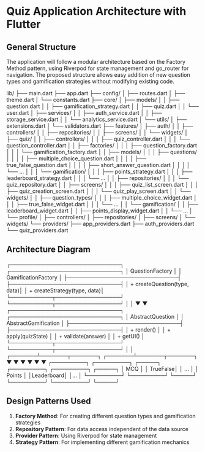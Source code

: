 # Quiz Application Architecture with Flutter

## General Structure

The application will follow a modular architecture based on the Factory Method pattern, using
Riverpod for state management and go_router for navigation. The proposed structure allows easy
addition of new question types and gamification strategies without modifying existing code.

lib/
├── main.dart
├── app.dart
├── config/
│ ├── routes.dart
│ ├── theme.dart
│ └── constants.dart
├── core/
│ ├── models/
│ │ ├── question.dart
│ │ ├── gamification_strategy.dart
│ │ ├── quiz.dart
│ │ └── user.dart
│ ├── services/
│ │ ├── auth_service.dart
│ │ ├── storage_service.dart
│ │ └── analytics_service.dart
│ └── utils/
│ ├── extensions.dart
│ └── validators.dart
├── features/
│ ├── auth/
│ │ ├── controllers/
│ │ ├── repositories/
│ │ ├── screens/
│ │ └── widgets/
│ ├── quiz/
│ │ ├── controllers/
│ │ │ ├── quiz_controller.dart
│ │ │ └── question_controller.dart
│ │ ├── factories/
│ │ │ ├── question_factory.dart
│ │ │ └── gamification_factory.dart
│ │ ├── models/
│ │ │ ├── questions/
│ │ │ │ ├── multiple_choice_question.dart
│ │ │ │ ├── true_false_question.dart
│ │ │ │ ├── short_answer_question.dart
│ │ │ │ └── ...
│ │ │ └── gamification/
│ │ │ ├── points_strategy.dart
│ │ │ ├── leaderboard_strategy.dart
│ │ │ └── ...
│ │ ├── repositories/
│ │ │ └── quiz_repository.dart
│ │ ├── screens/
│ │ │ ├── quiz_list_screen.dart
│ │ │ ├── quiz_creation_screen.dart
│ │ │ └── quiz_play_screen.dart
│ │ └── widgets/
│ │ ├── question_types/
│ │ │ ├── multiple_choice_widget.dart
│ │ │ ├── true_false_widget.dart
│ │ │ └── ...
│ │ └── gamification/
│ │ ├── leaderboard_widget.dart
│ │ ├── points_display_widget.dart
│ │ └── ...
│ └── profile/
│ ├── controllers/
│ ├── repositories/
│ ├── screens/
│ └── widgets/
└── providers/
├── app_providers.dart
├── auth_providers.dart
└── quiz_providers.dart

## Architecture Diagram

┌─────────────────────────────┐ ┌─────────────────────────────┐
│ QuestionFactory │ │ GamificationFactory │
├─────────────────────────────┤ ├─────────────────────────────┤
│ + createQuestion(type, data)│ │ + createStrategy(type, data)│
└───────────┬─────────────────┘ └───────────┬─────────────────┘
│ │
▼ ▼
┌─────────────────────────────┐ ┌─────────────────────────────┐
│ AbstractQuestion │ │ AbstractGamification │
├─────────────────────────────┤ ├─────────────────────────────┤
│ + render() │ │ + apply(quizState) │
│ + validate(answer) │ │ + getUI() │
└───────────┬─────────────────┘ └───────────┬─────────────────┘
│ │
┌───────┴───────┬───────┐ ┌───────┴───────┬───────┐
▼ ▼ ▼ ▼ ▼ ▼
┌─────────┐ ┌─────────┐ ┌─────┐ ┌─────────┐ ┌─────────┐ ┌─────┐
│ MCQ │ │ TrueFalse│ │ ... │ │ Points │ │Leaderboard│ │... │
└─────────┘ └─────────┘ └─────┘ └─────────┘ └─────────┘ └─────┘

## Design Patterns Used

1. **Factory Method**: For creating different question types and gamification strategies
2. **Repository Pattern**: For data access independent of the data source
3. **Provider Pattern**: Using Riverpod for state management
4. **Strategy Pattern**: For implementing different gamification mechanics